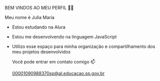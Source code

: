 BEM VINDOS AO MEU PERFIL 💙💙

Meu nome é Julia Maria

- Estou estudando na Alura
- Estou me desenvolvendo na linguagem JavaScript
- Utilizo esse espaço para minha organização e compartilhamento dos meu projetos desenvolvidos

  Você pode entrar em contato comigo 📫

  00001090988370sp@al.educacao.sp.gov.br

